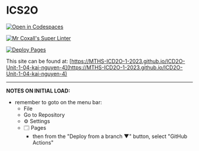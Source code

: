 # ICS2O

[![Open in Codespaces](https://classroom.github.com/assets/launch-codespace-7f7980b617ed060a017424585567c406b6ee15c891e84e1186181d67ecf80aa0.svg)](https://classroom.github.com/open-in-codespaces?assignment_repo_id=13948102)

[![Mr Coxall's Super Linter](https://github.com/MTHS-ICD2O-1-2023/ICD2O-Unit-1-04-kai-nguyen-4/workflows/Mr%20Coxall's%20Super%20Linter/badge.svg)](https://github.com/MTHS-ICD2O-1-2023/ICD2O-Unit-1-04-kai-nguyen-4/actions)

[![Deploy Pages](https://github.com/MTHS-ICD2O-1-2023/ICD2O-Unit-1-04-kai-nguyen-4/workflows/Deploy%20Pages/badge.svg)](https://github.com/MTHS-ICD2O-1-2023/ICD2O-Unit-1-04-kai-nguyen-4/actions)

This site can be found at: [https://MTHS-ICD2O-1-2023.github.io/ICD2O-Unit-1-04-kai-nguyen-4](https://MTHS-ICD2O-1-2023.github.io/ICD2O-Unit-1-04-kai-nguyen-4)

---

**NOTES ON INITIAL LOAD:**
- remember to goto on the menu bar:
  - File
  - Go to Repository
  - ⚙ Settings
  - 🗔 Pages
    - then from the "Deploy from a branch ▼" button, select "GitHub Actions"

